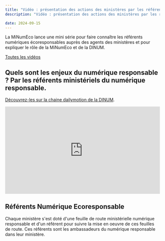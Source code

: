 ```yaml
---
title: "Vidéo : présentation des actions des ministères par les référents numérique écoresponsable"
description: "Vidéo : présentation des actions des ministères par les référents numérique écoresponsable"

date: 2024-09-15
---
```

<!-- image: /img/videos/miniserie/vignette-miniserie-episode3.webp -->

La MiNumEco lance une mini série pour faire connaître les référents numériques écoresponsables auprès des agents des ministères et pour expliquer le rôle de la MiNumEco et de la DINUM.

<!-- bouton pour accéder à la page ressources où se trouvent la série de vidéos-->

<a href="https://ecoresponsable.numerique.gouv.fr/publications/videos-serie-referents/" class="fr-btn" target="_blank" title="Nouvelle fenêtre : Inscription">Toutes les vidéos</a>

## Quels sont les enjeux du numérique responsable ? Par les référents ministériels du numérique responsable.

[Découvrez-les sur la chaine dailymotion de la DINUM](https://www.dailymotion.com/video/x92eo5e).

<!-- intégraton vidéo dailymotion de la chaine DINUM-->

<div style="position:relative;padding-bottom:56.25%;height:0;overflow:hidden;"> <iframe style="width:100%;height:100%;position:absolute;left:0px;top:0px;overflow:hidden" frameborder="0" type="text/html" src="https://www.dailymotion.com/embed/video/x95ly1e" width="100%" height="100%" allowfullscreen title="Dailymotion Video Player" > </iframe> </div>

## Référents Numérique Ecoresponsable

Chaque ministère s'est doté d'une feuille de route ministérielle numérique responsable et d'un référent pour suivre la mise en oeuvre de ces feuilles de route.
Ces référents sont les ambassadeurs du numérique responsable dans leur ministère.

